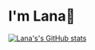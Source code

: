 # I'm Lana👋

[![Lana's's GitHub stats](https://github-readme-stats.vercel.app/api?username=lanayepifanova)](https://github.com/lanayepifanova/github-readme-stats)
